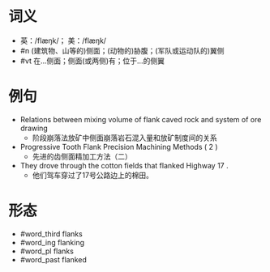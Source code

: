 # 词义
- 英：/flæŋk/； 美：/flæŋk/
- #n (建筑物、山等的)侧面；(动物的)胁腹；(军队或运动队的)翼侧
- #vt 在…侧面；侧面(或两侧)有；位于…的侧翼
# 例句
- Relations between mixing volume of flank caved rock and system of ore drawing
	- 阶段崩落法放矿中侧面崩落岩石混入量和放矿制度间的关系
- Progressive Tooth Flank Precision Machining Methods ( 2 )
	- 先进的齿侧面精加工方法（二）
- They drove through the cotton fields that flanked Highway 17 .
	- 他们驾车穿过了17号公路边上的棉田。
# 形态
- #word_third flanks
- #word_ing flanking
- #word_pl flanks
- #word_past flanked

